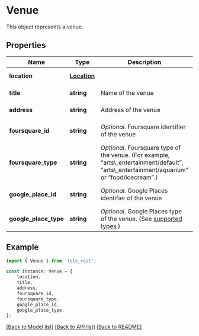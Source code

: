 # Venue

This object represents a venue.

## Properties

Name | Type | Description | Notes
------------ | ------------- | ------------- | -------------
**location** | [**Location**](Location.md) |  | [default to undefined]
**title** | **string** | Name of the venue | [default to undefined]
**address** | **string** | Address of the venue | [default to undefined]
**foursquare_id** | **string** | *Optional*. Foursquare identifier of the venue | [optional] [default to undefined]
**foursquare_type** | **string** | *Optional*. Foursquare type of the venue. (For example, “arts\\_entertainment/default”, “arts\\_entertainment/aquarium” or “food/icecream”.) | [optional] [default to undefined]
**google_place_id** | **string** | *Optional*. Google Places identifier of the venue | [optional] [default to undefined]
**google_place_type** | **string** | *Optional*. Google Places type of the venue. (See [supported types](https://developers.google.com/places/web-service/supported_types).) | [optional] [default to undefined]

## Example

```typescript
import { Venue } from 'tele_rest';

const instance: Venue = {
    location,
    title,
    address,
    foursquare_id,
    foursquare_type,
    google_place_id,
    google_place_type,
};
```

[[Back to Model list]](../README.md#documentation-for-models) [[Back to API list]](../README.md#documentation-for-api-endpoints) [[Back to README]](../README.md)
